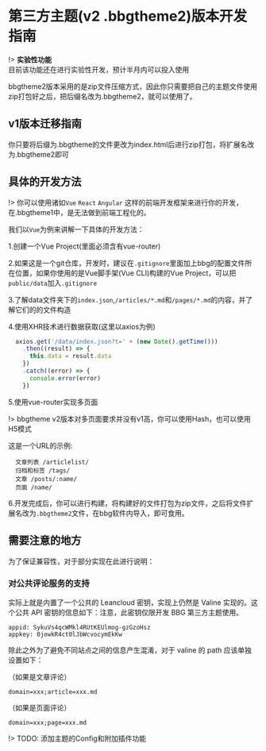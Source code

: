 # 第三方主题(v2 .bbgtheme2)版本开发指南

!> **实验性功能**<br/>目前该功能还在进行实验性开发，预计半月内可以投入使用

bbgtheme2版本采用的是zip文件压缩方式，因此你只需要把自己的主题文件使用zip打包好之后，把后缀名改为.bbgtheme2，就可以使用了。

## v1版本迁移指南

你只要将后缀为.bbgtheme的文件更改为index.html后进行zip打包，将扩展名改为.bbgtheme2即可

## 具体的开发方法

!> 你可以使用诸如`Vue` `React` `Angular` 这样的前端开发框架来进行你的开发，在.bbgtheme1中，是无法做到前端工程化的。

我们以`Vue`为例来讲解一下具体的开发方法：

1.创建一个Vue Project(里面必须含有vue-router)

2.如果这是一个git仓库，开发时，建议在`.gitignore`里面加上bbg的配置文件所在位置，如果你使用的是Vue脚手架(Vue CLI)构建的Vue Project，可以把`public/data`加入`.gitignore`

3.了解data文件夹下的`index.json`,`/articles/*.md`和`/pages/*.md`的内容，并了解它们的的文件构造

4.使用XHR技术进行数据获取(这里以axios为例)

```javascript
  axios.get('/data/index.json?t=' + (new Date().getTime()))
    .then((result) => {
      this.data = result.data
    })
    .catch((error) => {
      console.error(error)
    })
```

5.使用vue-router实现多页面

!> bbgtheme v2版本对多页面要求并没有v1高，你可以使用Hash，也可以使用H5模式

这是一个URL的示例:

```
  文章列表 /articlelist/
  归档和标签 /tags/
  文章 /posts/:name/
  页面 /name/
```

6.开发完成后，你可以进行构建，将构建好的文件打包为zip文件，之后将文件扩展名改为`.bbgtheme2`文件，在bbg软件内导入，即可食用。

## 需要注意的地方

为了保证兼容性，对于部分实现在此进行说明：

### 对公共评论服务的支持

实际上就是内置了一个公共的 Leancloud 密钥，实现上仍然是 Valine 实现的。这个公共 API 密钥的信息如下：注意，此密钥仅限开发 BBG 第三方主题使用。

```
appid: SykuVs4qcWMkl4RUtKEUlmog-gzGzoHsz
appkey: 0jowkR4ct0lJbWcvocymEkKw
```

除此之外为了避免不同站点之间的信息产生混淆，对于 valine 的 path 应该单独设置如下：

（如果是文章评论）
```
domain=xxx;article=xxx.md
```
（如果是页面评论）
```
domain=xxx;page=xxx.md
```

!> TODO: 添加主题的Config和附加插件功能